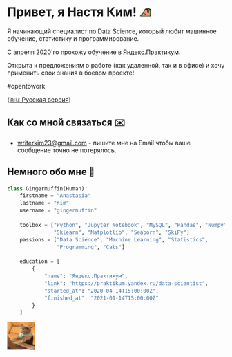 # Привет, я Настя Ким! <img src="https://raw.githubusercontent.com/gingermuffin/gingermuffin/main/assets/party_parrot.gif" width="30px">
Я начинающий специалист по Data Science, который любит машинное обучение, статистику и программирование.

С апреля 2020'го прохожу обучение в [Яндекс.Практикум](https://praktikum.yandex.ru/data-scientist).

Открыта к предложениям о работе (как удаленной, так и в офисе) и хочу применить свои знания в боевом проекте!

\#opentowork

([🇷🇺 Русская версия](./README_RU.md))

## Как со мной связаться ✉️
- [writerkim23@gmail.com](mailto:writerkim23@gmail.com) - пишите мне на Email чтобы ваше сообщение точно не потерялось.

<!--

## Мои работы 💻
- [Исследование объявлений о продаже квартир](https://github.com/gingermuffin/projects/tree/main/yandex-praktikum/data-science/исследование-объявлений-о-продаже-квартир)

-->

## Немного обо мне 🦊

```python
class Gingermuffin(Human):
    firstname = "Anastasia"
    lastname = "Kim"
    username = "gingermuffin"

    toolbox = ["Python", "Jupyter Notebook", "MySQL", "Pandas", "Numpy",
               "Sklearn", "Matplotlib", "Seaborn", "SkiPy"]
    passions = ["Data Science", "Machine Learning", "Statistics",
                "Programming", "Cats"]

    education = [
        {
            "name": "Яндекс.Практикум",
            "link": "https://praktikum.yandex.ru/data-scientist",
            "started_at": "2020-04-14T15:00:00Z",
            "finished_at": "2021-01-14T15:00:00Z"
        }
    ]
```

<img src="https://raw.githubusercontent.com/gingermuffin/gingermuffin/main/assets/cattyping.gif">
